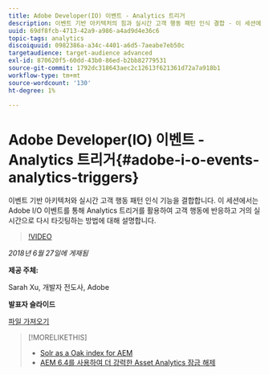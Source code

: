 ```yaml
---
title: Adobe Developer(IO) 이벤트 - Analytics 트리거
description: 이벤트 기반 아키텍처의 힘과 실시간 고객 행동 패턴 인식 결합 - 이 세션에서는 Adobe Developer(Adobe I/O) 이벤트를 통해 Analytics 트리거를 활용하여 고객 행동에 반응하고 거의 실시간으로 다시 타깃팅하는 방법에 대해 설명합니다.
uuid: 69df8fcb-4713-42a9-a986-a4ad9d4e36c6
topic-tags: analytics
discoiquuid: 0982386a-a34c-4401-a6d5-7aeabe7eb50c
targetaudience: target-audience advanced
exl-id: 870620f5-60dd-43b0-86ed-b2bb82779531
source-git-commit: 1792dc318643aec2c12613f621361d72a7a918b1
workflow-type: tm+mt
source-wordcount: '130'
ht-degree: 1%

---
```


# Adobe Developer(IO) 이벤트 - Analytics 트리거{#adobe-i-o-events-analytics-triggers}

이벤트 기반 아키텍처와 실시간 고객 행동 패턴 인식 기능을 결합합니다. 이 세션에서는 Adobe I/O 이벤트를 통해 Analytics 트리거를 활용하여 고객 행동에 반응하고 거의 실시간으로 다시 타깃팅하는 방법에 대해 설명합니다.

>[!VIDEO](https://video.tv.adobe.com/v/22809/?quality=9)

*2018년 6월 27일에 게재됨*

**제공 주체:**

Sarah Xu, 개발자 전도사, Adobe

**발표자 슬라이드**

[파일 가져오기](assets/gems+6+27+18+adobe+io+analytics+triggers.pdf)

<!--
[Get back to the Overview](https://helpx.adobe.com/experience-manager/kt/eseminars/gems/aem-index.html)
-->

>[!MORELIKETHIS]
>
>* [Solr as a Oak index for AEM](solr-as-an-oak-index-for-aem.md)
>* [AEM 6.4를 사용하여 더 강력한 Asset Analytics 잠금 해제](https://helpx.adobe.com/experience-manager/kt/eseminars/experience-insider/exp-asset-analytics-64.html)

<!-- this link is broken: >* [Getting the most out of digital interactions with AEM and Analytics](https://helpx.adobe.com/experience-manager/kt/eseminars/ask-the-expert/aem-getting-the-most-out-of-digital-interactions-with-aem-and-analytics.html) 
-->
